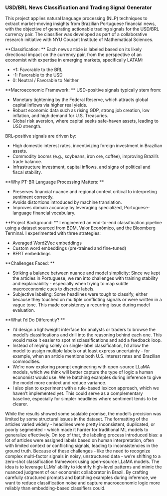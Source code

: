 ### **USD/BRL News Classification and Trading Signal Generator**
This project applies natural language processing (NLP) techniques to extract market-moving insights from Brazilian Portuguese financial news, with the objective of generating actionable trading signals for the USD/BRL currency pair. The classifier was developed as part of a collaborative research initiative with NYU Courant Institute of Mathematical Sciences.

**Classification: **
Each news article is labeled based on its likely directional impact on the currency pair, from the perspective of an economist with expertise in emerging markets, specifically LATAM:
- +1: Favorable to the BRL
- -1: Favorable to the USD
- 0: Neutral / Favorable to Neither

**Macroeconomic Framework: **
USD-positive signals typically stem from:
- Monetary tightening by the Federal Reserve, which attracts global capital inflows via higher real yields.
- Robust economic data such as rising GDP, strong job creation, low inflation, and high demand for U.S. Treasuries.
- Global risk aversion, where capital seeks safe-haven assets, leading to USD strength.

BRL-positive signals are driven by:
- High domestic interest rates, incentivizing foreign investment in Brazilian assets.
- Commodity booms (e.g., soybeans, iron ore, coffee), improving Brazil’s trade balance.
- Infrastructure investment, capital inflows, and signs of political and fiscal stability.

**Why PT-BR Language Processing Matters: **
- Preserves financial nuance and regional context critical to interpreting sentiment correctly.
- Avoids distortions introduced by machine translation.
- Improves domain accuracy by leveraging specialized, Portuguese-language financial vocabulary.

**Project Background: **
I engineered an end-to-end classification pipeline using a dataset sourced from BDM, Valor Econômico, and the Bloomberg Terminal. I experimented with three strategies:
- Averaged Word2Vec embeddings
- Custom word embeddings (pre-trained and fine-tuned)
- BERT embeddings

**Challenges Faced: **
- Striking a balance between nuance and model simplicity: Since we kept the articles in Portuguese, we ran into challenges with training stability and explainability - especially when trying to map subtle macroeconomic cues to discrete labels.
- Subjective labeling: Some headlines were tough to classify, either because they touched on multiple conflicting signals or were written in a vague tone. This made consistency a recurring issue during model evaluation.

**What I’d Do Differently? **
- I’d design a lightweight interface for analysts or traders to browse the model’s classifications and drill into the reasoning behind each one. This would make it easier to spot misclassifications and add a feedback loop.
- Instead of relying solely on single-label classification, I’d allow the model to assign multiple labels or at least express uncertainty - for example, when an article mentions both U.S. interest rates and Brazilian commodities.
- We're now exploring prompt engineering with open-source LLaMA models, which we think will better capture the type of logic a human economist would use. We're batching examples during inference to give the model more context and reduce variance.
- I also plan to experiment with a rule-based lexicon approach, which we haven’t implemented yet. This could serve as a complementary baseline, especially for simpler headlines where sentiment tends to be clearer.

While the results showed some scalable promise, the model’s precision was limited by some structural issues in the dataset. The formatting of the articles varied widely - headlines were pretty inconsistent, duplicated, or poorly segmented - which made it harder for traditional ML models to generalize effectively. On top of that, the labeling process introduced bias: a lot of articles were assigned labels based on human interpretation, often with limited context or conflicting signals, leading to inconsistencies in the ground truth. Because of these challenges - like the need to recognize complex multi-factor signals in noisy, unstructured data - we’re shifting to a zero-shot classification framework using open-source LLaMA models. The idea is to leverage LLMs’ ability to identify high-level patterns and mimic the nuanced judgment of our economist collaborator in Brazil. By crafting carefully structured prompts and batching examples during inference, we want to reduce classification noise and capture macroeconomic logic more reliably than embedding-based classifiers could.

